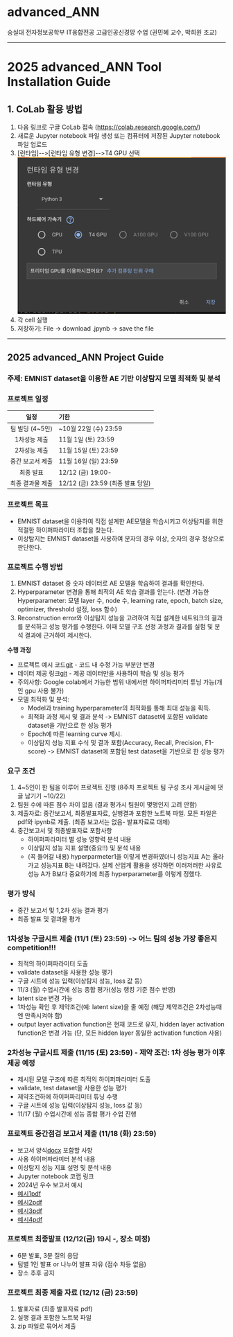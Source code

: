# advanced_ANN
숭실대 전자정보공학부 IT융합전공 고급인공신경망 수업 (권민혜 교수, 박희원 조교)

---

# 2025 advanced_ANN Tool Installation Guide
## 1. CoLab 활용 방법
1. 다음 링크로 구글 CoLab 접속 (https://colab.research.google.com/)
2. 새로운 Jupyter notebook 파일 생성 또는 컴퓨터에 저장된 Jupyter notebook 파일 업로드
3. [런타임]-->[런타임 유형 변경]-->T4 GPU 선택
   ![img.png](2024/img/img1.png)
4. 각 cell 실행
5. 저장하기: File -> download .jpynb -> save the file

---

## 2025 advanced_ANN Project Guide
### 주제: EMNIST dataset을 이용한 AE 기반 이상탐지 모델 최적화 및 분석
### 프로젝트 일정

|      일정       | 기한                    |
|:-------------:|:----------------------|
|    팀 빌딩 (4~5인)  | ~10월 22일 (수) 23:59 |
|    1차성능 제출    | 11월 1일 (토) 23:59 |
|    2차성능 제출     | 11월 15일 (토) 23:59 |
|     중간 보고서 제출     | 11월 16일 (일) 23:59  |
|     최종 발표     | 12/12 (금) 19:00- |
|   최종 결과물 제출   | 12/12 (금) 23:59 (최종 발표 당일) |


### 프로젝트 목표
- EMNIST dataset을 이용하여 직접 설계한 AE모델을 학습시키고 이상탐지를 위한 적절한 하이퍼파라미터 조합을 찾는다.
- 이상탐지는 EMNIST dataset을 사용하여 문자의 경우 이상, 숫자의 경우 정상으로 판단한다.

### 프로젝트 수행 방법
1. EMNIST dataset 중 숫자 데이터로 AE 모델을 학습하여 결과를 확인한다.
2. Hyperparameter 변경을 통해 최적의 AE 학습 결과를 얻는다. (변경 가능한 Hyperparameter: 모델 layer 수, node 수, learning rate, epoch, batch size, optimizer, threshold 설정, loss 함수)
3. Reconstruction error와 이상탐지 성능을 고려하여 직접 설계한 네트워크의 결과를 분석하고 성능 평가를 수행한다. 이때 모델 구조 선정 과정과 결과를 실험 및 분석 결과에 근거하여 제시한다.

**수행 과정**
- 프로젝트 예시 코드[git](https://github.com/bmil-ssu/advanced_ann/blob/main/2025/Code/Advanced_Ann_project.ipynb) - 코드 내 수정 가능 부분만 변경
- 데이터 제공 링크[git](https://github.com/bmil-ssu/advanced_ann/blob/main/2025/Dataset/Data.md) - 제공 데이터만을 사용하여 학습 및 성능 평가
- 주의사항: Google colab에서 가능한 범위 내에서만 하이퍼파리미터 튜닝 가능(개인 gpu 사용 불가)
- 모델 최적화 및 분석:
   - Model과 training hyperparameter의 최적화를 통해 최대 성능을 획득.
   - 최적화 과정 제시 및 결과 분석 -> EMNIST dataset에 포함된 validate dataset을 기반으로 한 성능 평가
   - Epoch에 따른 learning curve 제시.
   - 이상탐지 성능 지표 수식 및 결과 포함(Accuracy, Recall, Precision, F1-score) -> EMNIST dataset에 포함된 test dataset을 기반으로 한 성능 평가

### 요구 조건
1. 4~5인이 한 팀을 이루어 프로젝트 진행 (8주차 프로젝트 팀 구성 조사 게시글에 댓글 남기기 ~10/22) 
2. 팀원 수에 따른 점수 차이 없음 (결과 평가시 팀원이 몇명인지 고려 안함)
3. 제출자료: 중간보고서, 최종발표자료, 실행결과 포함한 노트북 파일. 모든 파일은 pdf와 ipynb로 제출. (최종 보고서는 없음- 발표자료로 대체)
4. 중간보고서 및 최종발표자료 포함사항
   - 하이퍼파라미터 별 성능 영향력 분석 내용
   - 이상탐지 성능 지표 설명(중요!!) 및 분석 내용 
   - (꼭 들어갈 내용) hyperparmeter1을 이렇게 변경하였더니 성능지표 A는 올라가고 성능지표 B는 내려갔다. 실제 산업계 활용을 생각하면 이러저러한 사유로 성능 A가 B보다 중요하기에 최종 hyperparameter를 이렇게 정했다.

### 평가 방식
- 중간 보고서 및 1,2차 성능 결과 평가
- 최종 발표 및 결과물 평가

### 1차성능 구글시트 제출 (11/1 (토) 23:59) -> 어느 팀의 성능 가장 좋은지 competition!!!
- 최적의 하이퍼파라미터 도출
- validate dataset을 사용한 성능 평가
- 구글 시트에 성능 입력(이상탐지 성능, loss 값 등)
- 11/3 (월) 수업시간에 성능 종합 평가(성능 랭킹 기준 점수 반영)
- latent size 변경 가능
- 1차성능 확인 후 제약조건(예: latent size)을 줄 예정 (해당 제약조건은 2차성능때엔 만족시켜야 함)
- output layer activation function은 현재 코드로 유지, hidden layer activation function은 변경 가능 (단, 모든 hidden layer 동일한 activation function 사용)

### 2차성능 구글시트 제출 (11/15 (토) 23:59) - 제약 조건: 1차 성능 평가 이후 제공 예정
- 제시된 모델 구조에 따른 최적의 하이퍼파라미터 도출
- validate, test dataset을 사용한 성능 평가
- 제약조건하에 하이퍼파리미터 튜닝 수행
- 구글 시트에 성능 입력(이상탐지 성능, loss 값 등)
- 11/17 (월) 수업시간에 성능 종합 평가 수업 진행

### 프로젝트 중간점검 보고서 제출 (11/18 (화) 23:59)
- 보고서 양식[docx](https://docs.google.com/document/d/1sC790ydDjOc1SSC0iIX1TJ7t02GId3QY/edit?usp=sharing&ouid=115661534345468656315&rtpof=true&sd=true)
포함할 사항
- 사용 하이퍼파라미터 분석 내용
- 이상탐지 성능 지표 설명 및 분석 내용
- Jupyter notebook 코랩 링크
- 2024년 우수 보고서 예시
- [예시1pdf](https://drive.google.com/file/d/1LkUXHj3FYNyKy3jL8516OAm-nX6fB0B2/view?usp=sharing)
- [예시2pdf](https://drive.google.com/file/d/1NelIp0Oba2Q0wxDQT9Z88i-UTM_-x74e/view?usp=sharing)
- [예시3pdf](https://drive.google.com/file/d/1o01QoZyTOMHjmxJT80-MRCGUYPHKScjd/view?usp=sharing)
- [예시4pdf](https://drive.google.com/file/d/1zS6WSQhIk6XPNEwh9rNeaGc2hLW2xiJW/view?usp=sharing)

### 프로젝트 최종발표 (12/12(금) 19시 -, 장소 미정)
- 6분 발표, 3분 질의 응답
- 팀별 1인 발표 or 나누어 발표 자유 (점수 차등 없음)
- 장소 추후 공지
  
### 프로젝트 최종 제출 자료 (12/12 (금) 23:59)
1) 발표자료 (최종 발표자료 pdf)
2) 실행 결과 포함한 노트북 파일
3) zip 파일로 묶어서 제출
  

